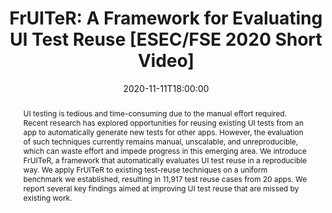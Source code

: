 ---
# Documentation: https://sourcethemes.com/academic/docs/managing-content/

title: "FrUITeR: A Framework for Evaluating UI Test Reuse [ESEC/FSE 2020 Short Video]"
event: The ACM Joint European Software Engineering Conference and Symposium on the Foundations of Software Engineering (ESEC/FSE)
event_url:
location: Virtual Event
address:
  street:
  city:
  region:
  postcode:
  country:
summary:
abstract: "UI testing is tedious and time-consuming due to the manual effort required. Recent research has explored opportunities for reusing existing UI tests from an app to automatically generate new tests for other apps. However, the evaluation of such techniques currently remains manual, unscalable, and unreproducible, which can waste effort and impede progress in this emerging area. We introduce FrUITeR, a framework that automatically evaluates UI test reuse in a reproducible way. We apply FrUITeR to existing test-reuse techniques on a uniform benchmark we established, resulting in 11,917 test reuse cases from 20 apps. We report several key findings aimed at improving UI test reuse that are missed by existing work."

# Talk start and end times.
#   End time can optionally be hidden by prefixing the line with `#`.
date: 2020-11-11T18:00:00
date_end: 
all_day: false

# Schedule page publish date (NOT talk date).
# publishDate: 2020-11-11T18:09:40-07:00

authors: ["Yixue Zhao", "Justin Chen", "Adriana Sejfia", "Marcelo Laser", "Jie M. Zhang", "Federica Sarro", "Mark Harman", "Nenad Medvidovic"]
tags: []

# Is this a featured talk? (true/false)
featured: true

# Featured image
# To use, add an image named `featured.jpg/png` to your page's folder. 
# Focal points: Smart, Center, TopLeft, Top, TopRight, Left, Right, BottomLeft, Bottom, BottomRight.
image:
  caption: ""
  focal_point: ""
  preview_only: false

# Custom links (optional).
#   Uncomment and edit lines below to show custom links.
links:
- name: Subscribe
  url: https://www.youtube.com/channel/UCn-EdIQUp1jZI1zahbXYLBw
  icon_pack: fab
  icon: youtube

# Optional filename of your slides within your talk's folder or a URL.
url_slides: https://speakerdeck.com/yixue_zhao/fruiter-a-framework-for-evaluating-ui-test-reuse-trailer-video-slides-22877491-9009-49ba-9340-0793719c55c4

url_code:
url_pdf: https://arxiv.org/abs/2008.03427
url_video: https://youtu.be/zu2pmpqO9Rk

# Markdown Slides (optional).
#   Associate this talk with Markdown slides.
#   Simply enter your slide deck's filename without extension.
#   E.g. `slides = "example-slides"` references `content/slides/example-slides.md`.
#   Otherwise, set `slides = ""`.
slides: ""

# Projects (optional).
#   Associate this post with one or more of your projects.
#   Simply enter your project's folder or file name without extension.
#   E.g. `projects = ["internal-project"]` references `content/project/deep-learning/index.md`.
#   Otherwise, set `projects = []`.
projects: []
---